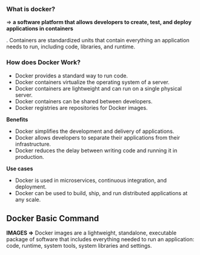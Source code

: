 ### What is docker?

⇒ **a software platform that allows developers to create, test, and deploy applications in containers**

. Containers are standardized units that contain everything an application needs to run, including code, libraries, and runtime.

### How does Docker Work?

- Docker provides a standard way to run code.
- Docker containers virtualize the operating system of a server.
- Docker containers are lightweight and can run on a single physical server.
- Docker containers can be shared between developers.
- Docker registries are repositories for Docker images.

**Benefits**

- Docker simplifies the development and delivery of applications.
- Docker allows developers to separate their applications from their infrastructure.
- Docker reduces the delay between writing code and running it in production.

**Use cases**

- Docker is used in microservices, continuous integration, and deployment.
- Docker can be used to build, ship, and run distributed applications at any scale.

## Docker Basic Command

**IMAGES
⇒** Docker images are a lightweight, standalone, executable package
of software that includes everything needed to run an application:
code, runtime, system tools, system libraries and settings.
